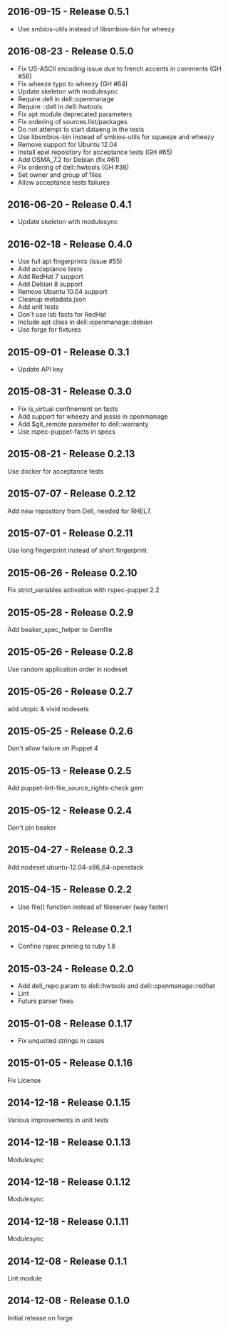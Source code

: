 ## 2016-09-15 - Release 0.5.1

- Use smbios-utils instead of libsmbios-bin for wheezy

## 2016-08-23 - Release 0.5.0

- Fix US-ASCII encoding issue due to french accents in comments (GH #56)
- Fix wheeze typo to wheezy (GH #64)
- Update skeleton with modulesync
- Require dell in dell::openmanage
- Require ::dell in dell::hwtools
- Fix apt module deprecated parameters
- Fix ordering of sources.list/packages
- Do not attempt to start dataeng in the tests
- Use libsmbios-bin instead of smbios-utils for squeeze and wheezy
- Remove support for Ubuntu 12.04
- Install epel repository for acceptance tests (GH #65)
- Add OSMA_7.2 for Debian (fix #61)
- Fix ordering of dell::hwtools (GH #36)
- Set owner and group of files
- Allow acceptance tests failures

## 2016-06-20 - Release 0.4.1

- Update skeleton with modulesync

## 2016-02-18 - Release 0.4.0

- Use full apt fingerprints (issue #55)
- Add acceptance tests
- Add RedHat 7 support
- Add Debian 8 support
- Remove Ubuntu 10.04 support
- Cleanup metadata.json
- Add unit tests
- Don't use lsb facts for RedHat
- Include apt class in dell::openmanage::debian
- Use forge for fixtures

## 2015-09-01 - Release 0.3.1

- Update API key

## 2015-08-31 - Release 0.3.0

- Fix is_virtual confinement on facts
- Add support for wheezy and jessie in openmanage
- Add $git_remote parameter to dell::warranty
- Use rspec-puppet-facts in specs

## 2015-08-21 - Release 0.2.13

Use docker for acceptance tests

## 2015-07-07 - Release 0.2.12

Add new repository from Dell, needed for RHEL7.

## 2015-07-01 - Release 0.2.11

Use long fingerprint instead of short fingerprint

## 2015-06-26 - Release 0.2.10

Fix strict_variables activation with rspec-puppet 2.2

## 2015-05-28 - Release 0.2.9

Add beaker_spec_helper to Gemfile

## 2015-05-26 - Release 0.2.8

Use random application order in nodeset

## 2015-05-26 - Release 0.2.7

add utopic & vivid nodesets

## 2015-05-25 - Release 0.2.6

Don't allow failure on Puppet 4

## 2015-05-13 - Release 0.2.5

Add puppet-lint-file_source_rights-check gem

## 2015-05-12 - Release 0.2.4

Don't pin beaker

## 2015-04-27 - Release 0.2.3

Add nodeset ubuntu-12.04-x86_64-openstack

## 2015-04-15 - Release 0.2.2

- Use file() function instead of fileserver (way faster)

## 2015-04-03 - Release 0.2.1

- Confine rspec pinning to ruby 1.8

## 2015-03-24 - Release 0.2.0

- Add dell_repo param to dell::hwtools and dell::openmanage::redhat
- Lint
- Future parser fixes

## 2015-01-08 - Release 0.1.17

- Fix unquoted strings in cases

## 2015-01-05 - Release 0.1.16

Fix License

## 2014-12-18 - Release 0.1.15

Various improvements in unit tests

## 2014-12-18 - Release 0.1.13

  Modulesync

## 2014-12-18 - Release 0.1.12

  Modulesync

## 2014-12-18 - Release 0.1.11

  Modulesync

## 2014-12-08 - Release 0.1.1

Lint module

## 2014-12-08 - Release 0.1.0

Initial release on forge
